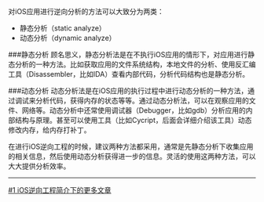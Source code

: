 
对iOS应用进行逆向分析的方法可以大致分为两类：

  * 静态分析（static analyze）
  * 动态分析（dynamic analyze）

###静态分析
顾名思义，静态分析法是在不执行iOS应用的情形下，对应用进行静态分析的一种方法。比如获取应用的文件系统结构，本地文件的分析、使用反汇编工具（Disassembler，比如IDA）查看内部代码，分析代码结构也是静态分析。

###动态分析
动态分析法是在iOS应用的执行过程中进行动态分析的一种方法，通过调试来分析代码，获得内存的状态等等。通过动态分析法，可以在观察应用的文件、网络等。动态分析中还常使用调试器（Debugger，比如gdb）分析应用的内部结构与原理。甚至可以使用工具（比如Cycript，后面会详细介绍该工具）动态修改内存，给内存打补丁。

在进行iOS逆向工程的时候，建议两种方法都采用，通常是先静态分析下收集应用的相关信息，然后使用动态分析获得进一步的信息。灵活的使用这两种方法，可以大大提供分析效率。


***
[#1 iOS逆向工程简介下的更多文章](http://security.ios-wiki.com/issue-1/)

